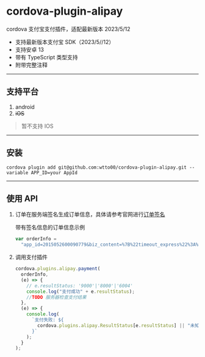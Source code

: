 # cordova-plugin-alipay

cordova 支付宝支付插件，适配最新版本 2023/5/12

- 支持最新版本支付宝 SDK（2023/5//12）
- 支持安卓 13
- 带有 TypeScript 类型支持
- 附带完整注释

---

## 支持平台

1. android
2. ~~iOS~~

> 暂不支持 IOS

---

## 安装

```shell
cordova plugin add git@github.com:wtto00/cordova-plugin-alipay.git --variable APP_ID=your AppId
```

---

## 使用 API

1. 订单在服务端签名生成订单信息，具体请参考官网进行[订单签名](https://docs.open.alipay.com/204/105465/)

   带有签名信息的订单信息示例

   ```javascript
   var orderInfo =
     "app_id=2015052600090779&biz_content=%7B%22timeout_express%22%3A%2230m%22%2C%22product_code%22%3A%22QUICK_MSECURITY_PAY%22%2C%22total_amount%22%3A%220.01%22%2C%22subject%22%3A%221%22%2C%22body%22%3A%22%E6%88%91%E6%98%AF%E6%B5%8B%E8%AF%95%E6%95%B0%E6%8D%AE%22%2C%22out_trade_no%22%3A%22IQJZSRC1YMQB5HU%22%7D&charset=utf-8&format=json&method=alipay.trade.app.pay&notify_url=http%3A%2F%2Fdomain.merchant.com%2Fpayment_notify&sign_type=RSA2&timestamp=2016-08-25%2020%3A26%3A31&version=1.0&sign=cYmuUnKi5QdBsoZEAbMXVMmRWjsuUj%2By48A2DvWAVVBuYkiBj13CFDHu2vZQvmOfkjE0YqCUQE04kqm9Xg3tIX8tPeIGIFtsIyp%2FM45w1ZsDOiduBbduGfRo1XRsvAyVAv2hCrBLLrDI5Vi7uZZ77Lo5J0PpUUWwyQGt0M4cj8g%3D";
   ```

2. 调用支付插件

   ```javascript
   cordova.plugins.alipay.payment(
     orderInfo,
     (e) => {
       // e.resultStatus: '9000'|'8000'|'6004'
       console.log("支付成功" + e.resultStatus);
       //TODO 服务器检查支付结果
     },
     (e) => {
       console.log(
         `支付失败: ${
           cordova.plugins.alipay.ResultStatus[e.resultStatus] || "未知错误"
         }`
       );
     }
   );
   ```
